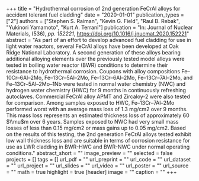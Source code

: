 +++
title = "Hydrothermal corrosion of 2nd generation FeCrAl alloys for accident tolerant fuel cladding"
date = "2020-01-01"
publication_types = ["2"]
authors = ["Stephen S. Raiman", "Kevin G. Field", "Raul B. Rebak", "Yukinori Yamamoto", "Kurt A. Terrani"]
publication = "In: Journal of Nuclear Materials, (536), _pp. 152221_, https://doi.org/10.1016/j.jnucmat.2020.152221"
abstract = "As part of an effort to develop advanced fuel cladding for use in light water reactors, several FeCrAl alloys have been developed at Oak Ridge National Laboratory. A second generation of these alloys bearing additional alloying elements over the previously tested model alloys were tested in boiling water reactor (BWR) conditions to determine their resistance to hydrothermal corrosion. Coupons with alloy compositions Fe–10Cr–6Al–2Mo, Fe–13Cr–5Al–2Mo, Fe–13Cr–6Al–2Mo, Fe–13Cr–7Al–2Mo, and Fe–13Cr–5Al–2Mo–1Nb were tested in normal water chemistry (NWC) and hydrogen water chemistry (HWC) for 9 months in continuously refreshing autoclaves. Commercial FeCrAl alloy APMT and Zircaloy-2 were also tested for comparison. Among samples exposed to HWC, Fe–13Cr–7Al–2Mo performed worst with an average mass loss of 1.3 mg/cm2 over 9 months. This mass loss represents an estimated thickness loss of approximately 60 $\\mu$m over 6 years. Samples exposed to NWC had very small mass losses of less than 0.15 mg/cm2 or mass gains up to 0.05 mg/cm2. Based on the results of this testing, the 2nd generation FeCrAl alloys tested exhibit low wall thickness loss and are suitable in terms of corrosion resistance for use as LWR cladding in BWR-HWC and BWR-NWC under normal operating conditions."
abstract_short = ""
image_preview = ""
selected = false
projects = []
tags = []
url_pdf = ""
url_preprint = ""
url_code = ""
url_dataset = ""
url_project = ""
url_slides = ""
url_video = ""
url_poster = ""
url_source = ""
math = true
highlight = true
[header]
image = ""
caption = ""
+++

